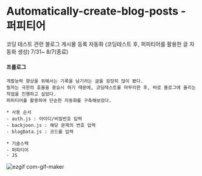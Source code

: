 # Automatically-create-blog-posts - 퍼피티어 
코딩 테스트 관련 블로그 게시물 등록 자동화 (코딩테스트 후, 퍼피티어를 활용한 글 자동화 생성) 7/31~ 8/7(종료)

#### 프롤로그
```
개발능력 향상을 위해서는 기록을 남기라는 글을 굉장히 많이 봤다.
필자는 극한의 효율을 중요시 하기 때문에, 코딩테스트를 마무리한 후, 바로 블로그에 올리는 작업을 진행하고 싶었다.
퍼피티어를 활용하여 단순한 자동화를 구축해보았다.

* 사용 순서
- auth.js : 아이디/비밀번호 입력
- backjoon.js : 해당 문제의 번호 입력
- blogData.js : 코드를 입력

* 기술스택
- 퍼피티어
- JS

```
![ezgif com-gif-maker](https://user-images.githubusercontent.com/43161245/183274459-ca20d816-e89f-4337-82da-411a2ab2a57a.gif)



